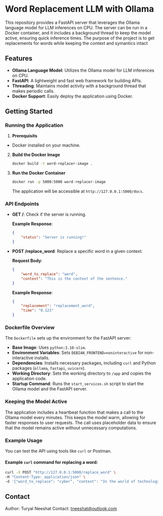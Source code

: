# Word Replacement LLM with Ollama

This repository provides a FastAPI server that leverages the Ollama language model for LLM inferences on CPU. The server can be run in a Docker container, and it includes a background thread to keep the model active, ensuring quick inference times. The purpose of the project is to get replacements for words while keeping the context and symantics intact

## Features

- **Ollama Language Model**: Utilizes the Ollama model for LLM inferences on CPU.
- **FastAPI**: A lightweight and fast web framework for building APIs.
- **Threading**: Maintains model activity with a background thread that makes periodic calls.
- **Docker Support**: Easily deploy the application using Docker.

## Getting Started

### Running the Application

1. **Prerequisits**

- Docker installed on your machine.

2. **Build the Docker Image**

   ```bash
   docker build -t word-replacer-image .
   ```

3. **Run the Docker Container**

   ```bash
   docker run -p 5000:5000 word-replacer-image
   ```

   The application will be accessible at `http://127.0.0.1:5000/docs`.

### API Endpoints

- **GET /**: Check if the server is running.

   **Example Response**:
   ```json
   {
       "status": "Server is running!"
   }
   ```

- **POST /replace_word**: Replace a specific word in a given context.

   **Request Body**:
   ```json
   {
       "word_to_replace": "word",
       "context": "This is the context of the sentence."
   }
   ```

   **Example Response**:
   ```json
   {
       "replacement": "replacement_word",
       "time": "0.123"
   }
   ```

### Dockerfile Overview

The `Dockerfile` sets up the environment for the FastAPI server:

- **Base Image**: Uses `python:3.10-slim`.
- **Environment Variables**: Sets `DEBIAN_FRONTEND=noninteractive` for non-interactive installs.
- **Dependencies**: Installs necessary packages, including `curl` and Python packages (`ollama`, `fastapi`, `uvicorn`).
- **Working Directory**: Sets the working directory to `/app` and copies the application code.
- **Startup Command**: Runs the `start_services.sh` script to start the Ollama model and the FastAPI server.

### Keeping the Model Active

The application includes a heartbeat function that makes a call to the Ollama model every minutes. This keeps the model warm, allowing for faster responses to user requests. The call uses placeholder data to ensure that the model remains active without unnecessary computations.

### Example Usage

You can test the API using tools like `curl` or Postman.

#### Example `curl` command for replacing a word:

```bash
curl -X POST "http://127.0.0.1:5000/replace_word" \
-H "Content-Type: application/json" \
-d '{"word_to_replace": "cyber", "context": "In the world of technology, cyber attacks are a common threat."}'
```

## Contact
Author: Turyal Neeshat
Contact: tneeshat@outlook.com
